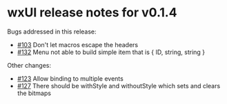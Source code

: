 # wxUI release notes for v0.1.4

Bugs addressed in this release:

* [#103](../../issues/103) Don't let macros escape the headers
* [#132](../../issues/132) Menu not able to build simple item that is { ID, string, string }

Other changes:

* [#123](../../issues/123) Allow binding to multiple events
* [#127](../../issues/127) There should be withStyle and withoutStyle which sets and clears the bitmaps


